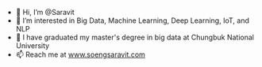 - 👋 Hi, I’m @Saravit
- 👀 I’m interested in Big Data, Machine Learning, Deep Learning, IoT, and NLP
- 🌱 I have graduated my master's degree in big data at Chungbuk National University
- 📫 Reach me at www.soengsaravit.com

<!---
SoengSaravit/SoengSaravit is a ✨ special ✨ repository because its `README.md` (this file) appears on your GitHub profile.
You can click the Preview link to take a look at your changes.
--->

